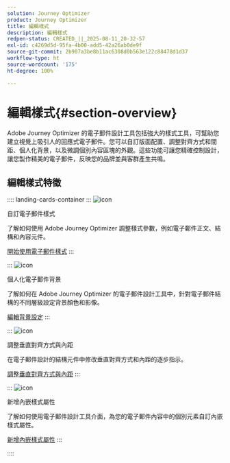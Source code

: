 ```yaml
---
solution: Journey Optimizer
product: Journey Optimizer
title: 編輯樣式
description: 編輯樣式
redpen-status: CREATED_||_2025-08-11_20-32-57
exl-id: c4269d5d-95fa-4b00-add5-42a26ab0de9f
source-git-commit: 2b907a3be8b11ac6308d0b563e122c88478d1d37
workflow-type: ht
source-wordcount: '175'
ht-degree: 100%

---
```


# 編輯樣式{#section-overview}

Adobe Journey Optimizer 的電子郵件設計工具包括強大的樣式工具，可幫助您建立視覺上吸引人的回應式電子郵件。您可以自訂版面配置、調整對齊方式和間距、個人化背景，以及微調個別內容區塊的外觀。這些功能可讓您精確控制設計，讓您製作精美的電子郵件，反映您的品牌並與客群產生共鳴。

## 編輯樣式特徵

:::: landing-cards-container
:::
![icon](https://cdn.experienceleague.adobe.com/icons/circle-play.svg?lang=zh-Hant)

自訂電子郵件樣式

了解如何使用 Adobe Journey Optimizer 調整樣式參數，例如電子郵件正文、結構和內容元件。

[開始使用電子郵件樣式](../using/email/get-started-email-style.md)
:::

:::
![icon](https://cdn.experienceleague.adobe.com/icons/bullseye.svg?lang=zh-Hant)

個人化電子郵件背景

了解如何在 Adobe Journey Optimizer 的電子郵件設計工具中，針對電子郵件結構的不同層級設定背景顏色和影像。

[編輯背景設定](../using/email/backgrounds.md)
:::

:::
![icon](https://cdn.experienceleague.adobe.com/icons/list-check.svg?lang=zh-Hant)

調整垂直對齊方式與內距

在電子郵件設計的結構元件中修改垂直對齊方式和內距的逐步指示。

[調整垂直對齊方式與內距](../using/email/alignment-and-padding.md)
:::

:::
![icon](https://cdn.experienceleague.adobe.com/icons/code-branch.svg?lang=zh-Hant)

新增內嵌樣式屬性

了解如何使用電子郵件設計工具介面，為您的電子郵件內容中的個別元素自訂內嵌樣式屬性。

[新增內嵌樣式屬性](../using/email/inline-styling.md)
:::

::::
